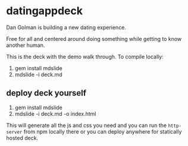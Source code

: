 # datingappdeck

Dan Golman is building a new dating experience.

Free for all and centered around doing something while getting to know another human.

This is the deck with the demo walk through. To compile locally:

1. gem install mdslide
2. mdslide -i deck.md

## deploy deck yourself

1. gem install mdslide
2. mdslide -i deck.md -o index.html

This will generate all the js and css you need and you can run the `http-server` from npm locally there or you can deploy anywhere for statically hosted deck.
